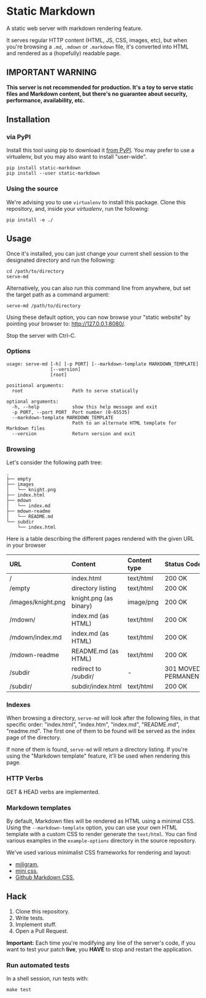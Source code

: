 # Static Markdown

A static web server with markdown rendering feature.

It serves regular HTTP content (HTML, JS, CSS, images, etc), but when you're browsing a ``.md``, ``.mdown`` or ``.markdown`` file, it's converted into HTML and rendered as a (hopefully) readable page.

## IMPORTANT WARNING

**This server is not recommended for production. It's a toy to serve static files and Markdown content, but there's no guarantee about security, performance, availability, etc.**

## Installation

### via PyPI

Install this tool using pip to download it [from PyPI](https://pypi.org/project/static-markdown/). You may prefer to use a virtualenv, but you may also want to install "user-wide".

```shell
pip install static-markdown
pip install --user static-markdown
```

### Using the source

We're advising you to use ``virtualenv`` to install this package. Clone this repository, and, inside your *virtualenv*, run the following:

```shell
pip install -e ./
```

## Usage

Once it's installed, you can just change your current shell session to the designated directory and run the following:

```shell
cd /path/to/directory
serve-md
```

Alternatively, you can also run this command line from anywhere, but set the target path as a command argument:

```shell
serve-md /path/to/directory
```

Using these default option, you can now browse your "static website" by pointing your browser to: <http://127.0.0.1:8080/>.

Stop the server with Ctrl-C.

### Options

```
usage: serve-md [-h] [-p PORT] [--markdown-template MARKDOWN_TEMPLATE]
                [--version]
                [root]

positional arguments:
  root                  Path to serve statically

optional arguments:
  -h, --help            show this help message and exit
  -p PORT, --port PORT  Port number (0-65535)
  --markdown-template MARKDOWN_TEMPLATE
                        Path to an alternate HTML template for Markdown files
  --version             Return version and exit
```

### Browsing

Let's consider the following path tree:

```
.
├── empty
├── images
│   └── knight.png
├── index.html
├── mdown
│   └── index.md
├── mdown-readme
│   └── README.md
└── subdir
    └── index.html
```

Here is a table describing the different pages rendered with the given URL in your browser

| URL                | Content                | Content type | Status Code           |
|:-------------------|:-----------------------|:-------------|:----------------------|
| /                  | index.html             | text/html    | 200 OK                |
| /empty             | directory listing      | text/html    | 200 OK                |
| /images/knight.png | knight.png (as binary) | image/png    | 200 OK                |
| /mdown/            | index.md (as HTML)     | text/html    | 200 OK                |
| /mdown/index.md    | index.md (as HTML)     | text/html    | 200 OK                |
| /mdown-readme      | README.md (as HTML)    | text/html    | 200 OK                |
| /subdir            | redirect to /subdir/   | -            | 301 MOVED PERMANENTLY |
| /subdir/           | subdir/index.html      | text/html    | 200 OK                |

### Indexes

When browsing a directory, ``serve-md`` will look after the following files, in that specific order: "index.html", "index.htm", "index.md", "README.md", "readme.md". The first one of them to be found will be served as the index page of the directory.

If none of them is found, ``serve-md`` will return a directory listing. If you're using the "Markdown template" feature, it'll be used when rendering this page.

### HTTP Verbs

GET & HEAD verbs are implemented.

### Markdown templates

By default, Markdown files will be rendered as HTML using a minimal CSS. Using the ``--markdown-template`` option, you can use your own HTML template with a custom CSS to render generate the ``text/html``. You can find various examples in the ``example-options`` directory in the source repository.

We've used various minimalist CSS frameworks for rendering and layout:

* [miligram](https://milligram.io/),
* [mini css](https://minicss.org/),
* [Github Markdown CSS](https://github.com/sindresorhus/github-markdown-css),

## Hack

1. Clone this repository.
2. Write tests.
3. Implement stuff.
4. Open a Pull Request.

**Important:** Each time you're modifying any line of the server's code, if you want to test your patch **live**, you **HAVE** to stop and restart the application.

### Run automated tests

In a shell session, run tests with:

```shell
make test
```
